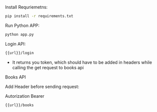Install Requriemetns:

```bash
pip install -r requirements.txt
```

Run Python APP:

```bash
python app.py
```

Login API:
```bash
{{url}}/login
```
- It returns you token, which should have to be added in headers while calling the get request to books api


Books API

Add Header before sending request:

Autorization Bearer <token>

```bash
{{url}}/books
```
